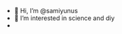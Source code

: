 - 👋 Hi, I’m @samiyunus
- 👀 I’m interested in science and diy
- 
<!---
samiyunus/samiyunus is a ✨ special ✨ repository because its `README.md` (this file) appears on your GitHub profile.
You can click the Preview link to take a look at your changes.
--->
